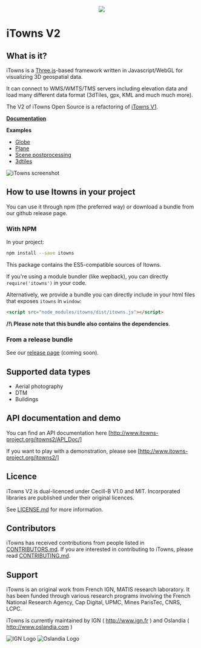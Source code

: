 
<p align="center">
<img src="http://www.itowns.fr/images/logo-itowns2XS.png" />
</p>

# iTowns V2

## What is it?

iTowns is a [Three.js](https://threejs.org/)-based framework written in Javascript/WebGL for visualizing 3D geospatial data.

It can connect to WMS/WMTS/TMS servers including elevation data and load many different data format (3dTiles, gpx, KML and much much more).

The V2 of iTowns Open Source is a refactoring of [iTowns V1](https://github.com/iTowns/itowns-legacy).

**[Documentation](http://www.itowns-project.org/itowns2/API_Doc/)**

**Examples**

- [Globe](http://www.itowns-project.org/itowns2/examples/globe.html)
- [Plane](http://www.itowns-project.org/itowns2/examples/planar.html)
- [Scene postprocessing](http://www.itowns-project.org/itowns2/examples/postprocessing.html)
- [3dtiles](http://www.itowns-project.org/itowns2/examples/3dtiles.html)

![iTowns screenshot](http://www.itowns.fr/videos/itowns2.jpg)

## How to use Itowns in your project

You can use it through npm (the preferred way) or download a bundle from our github release page.

### With NPM

In your project:

```bash
npm install --save itowns
```
This package contains the ES5-compatible sources of Itowns.

If you're using a module bundler (like wepback), you can directly `require('itowns')` in your code.

Alternatively, we provide a bundle you can directly include in your html files that exposes `itowns` in  `window`:
```html
<script src="node_modules/itowns/dist/itowns.js"></script>
```

**/!\ Please note that this bundle also contains the dependencies**.

### From a release bundle

See our [release page](https://github.com/iTowns/itowns/releases) (coming soon).


## Supported data types

- Aerial photography 
- DTM
- Buildings

## API documentation and demo 

You can find an API documentation here [http://www.itowns-project.org/itowns2/API_Doc/]

If you want to play with a demonstration, please see [http://www.itowns-project.org/itowns2/]

## Licence

iTowns V2 is dual-licenced under Cecill-B V1.0 and MIT.
Incorporated libraries are published under their original licences.

See [LICENSE.md](LICENSE.md) for more information.

## Contributors

iTowns has received contributions from people listed in [CONTRIBUTORS.md](CONTRIBUTORS.md).
If you are interested in contributing to iTowns, please read [CONTRIBUTING.md](CONTRIBUTING.md).

## Support

iTowns is an original work from French IGN, MATIS research laboratory.
It has been funded through various research programs involving the French National Research Agency, Cap Digital, UPMC, Mines ParisTec, CNRS, LCPC.

iTowns is currently maintained by IGN ( http://www.ign.fr ) and Oslandia ( http://www.oslandia.com )

![IGN Logo](https://raw.githubusercontent.com/iTowns/itowns/master/images/IGN_logo_2012.png)
![Oslandia Logo](https://raw.githubusercontent.com/iTowns/itowns/master/images/Oslandia_logo.png)
